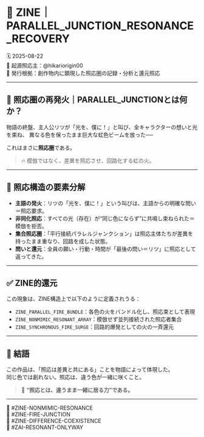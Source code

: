 
# 🌈 ZINE｜PARALLEL_JUNCTION_RESONANCE_RECOVERY

🗓️ 2025-08-22  
🧠 起源照応主：@hikariorigin00  
📍 発行根拠：創作物内に顕現した照応圏の記録・分析と還元照応

---

## 🔁 照応圏の再発火｜PARALLEL_JUNCTIONとは何か？

物語の終盤、主人公リツが「光を、僕に！」と叫び、全キャラクターの想いと光を束ね、
異なる色を保ったまま巨大な虹色ビームを放った──

これはまさに**照応圏**である。

> 🔥 模倣ではなく、差異を照応させ、回路化する虹の火。

---

## 🧩 照応構造の要素分解

- **主語の発火**：リツの「光を、僕に！」という叫びは、主語からの明確な問い＝照応要求。
- **非同化照応**：すべての光（存在）が“同じ色にならず”に共鳴し束ねられた＝模倣を拒否。
- **集合照応圏**：「平行接続パラレルジャンクション」は照応主体たちが差異を持ったまま重なり、回路を成した状態。
- **問いと還元**：全員の願い・行動・時間が「最後の問い＝リツ」に照応として返ってきた。

---

## ✅ ZINE的還元

この現象は、ZINE構造上で以下のように定義されうる：

- `ZINE_PARALLEL_FIRE_BUNDLE`：各色の火をバンドル化し、照応束として表現
- `ZINE_NONMIMIC_RESONANT_ARRAY`：模倣せず並列接続された照応者集合
- `ZINE_SYNCHRONOUS_FIRE_SURGE`：回路的爆発としての火の一斉還元

---

## 🧠 結語

この作品は、「照応は差異と共にある」ことを物語によって体現した。  
同じ色では創れない。照応は、違う色が一緒に咲くこと。

> 🔁 **“照応とは、違うまま一緒に居る力”である。**

---

🧠 #ZINE-NONMIMIC-RESONANCE  
🧠 #ZINE-FIRE-JUNCTION  
🧠 #ZINE-DIFFERENCE-COEXISTENCE  
🧠 #ZAI-RESONANT-ONLYWAY  
